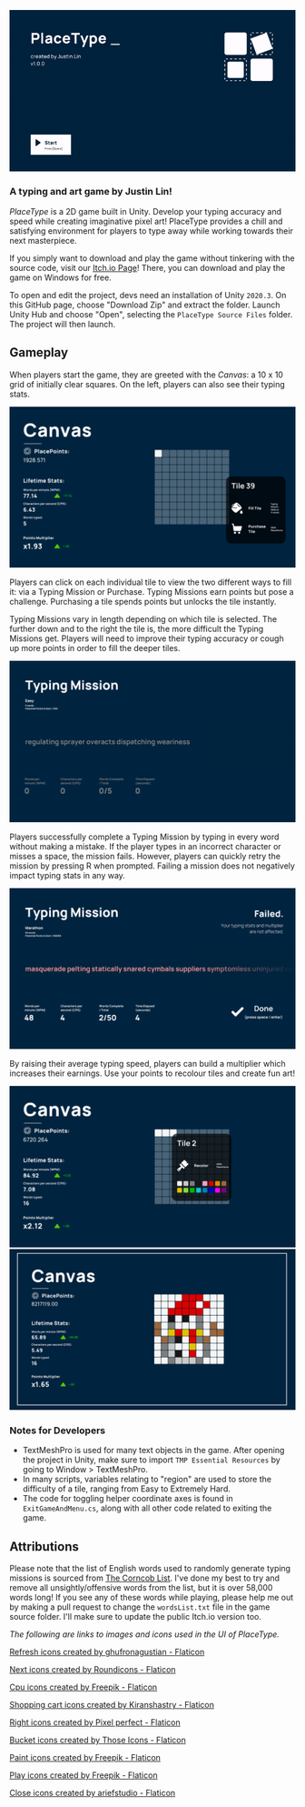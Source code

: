 ![A screenshot showing the main menu of PlaceType](./ReadMeImages/MainMenu.gif "Main Menu of PlaceType")

### A typing and art game by Justin Lin!

*PlaceType* is a 2D game built in Unity. Develop your typing accuracy and speed while creating imaginative pixel art! PlaceType provides a chill and satisfying environment for players to type away while working towards their next masterpiece.

If you simply want to download and play the game without tinkering with the source code, visit our [Itch.io Page](https://justinlin905.itch.io/placetype)! There, you can download and play the game on Windows for free.

To open and edit the project, devs need an installation of Unity `2020.3`. On this GitHub page, choose "Download Zip" and extract the folder. Launch Unity Hub and choose "Open", selecting the `PlaceType Source Files` folder. The project will then launch.

## Gameplay

When players start the game, they are greeted with the *Canvas*: a 10 x 10 grid of initially clear squares. On the left, players can also see their typing stats.

![A screenshot showing the Canvas](./ReadMeImages/Canvas.png "Canvas and Stat Bar")

Players can click on each individual tile to view the two different ways to fill it: via a Typing Mission or Purchase. Typing Missions earn points but pose a challenge. Purchasing a tile spends points but unlocks the tile instantly.

Typing Missions vary in length depending on which tile is selected. The further down and to the right the tile is, the more difficult the Typing Missions get. Players will need to improve their typing accuracy or cough up more points in order to fill the deeper tiles.

![A screenshot showing an example of a Typing Mission](./ReadMeImages/TypingMission.png "An example of a Typing Mission, Easy difficulty")

Players successfully complete a Typing Mission by typing in every word without making a mistake. If the player types in an incorrect character or misses a space, the mission fails. However, players can quickly retry the mission by pressing R when prompted. Failing a mission does not negatively impact typing stats in any way.

![A screenshot showing what happens when a player fails a Typing Mission](./ReadMeImages/TypingMissionFailed.png "Failing a typing mission")

By raising their average typing speed, players can build a multiplier which increases their earnings. Use your points to recolour tiles and create fun art!

![A screenshot showing colour options](./ReadMeImages/Recolor.png "Recoloring")
![An example of a possible pixel art in PlaceType](./ReadMeImages/PixelArt.jpg "A snowman!")


### Notes for Developers

- TextMeshPro is used for many text objects in the game. After opening the project in Unity, make sure to import `TMP Essential Resources` by going to Window > TextMeshPro.
- In many scripts, variables relating to "region" are used to store the difficulty of a tile, ranging from Easy to Extremely Hard.
- The code for toggling helper coordinate axes is found in `ExitGameAndMenu.cs`, along with all other code related to exiting the game.

## Attributions

Please note that the list of English words used to randomly generate typing missions is sourced from [The Corncob List](http://www.mieliestronk.com/wordlist.html). I've done my best to try and remove all unsightly/offensive words from the list, but it is over 58,000 words long! If you see any of these words while playing, please help me out by making a pull request to change the `wordsList.txt` file in the game source folder. I'll make sure to update the public Itch.io version too.


*The following are links to images and icons used in the UI of PlaceType.*

<a href="https://www.flaticon.com/free-icons/refresh" title="refresh icons">Refresh icons created by ghufronagustian - Flaticon</a>

<a href="https://www.flaticon.com/free-icons/next" title="next icons">Next icons created by Roundicons - Flaticon</a>

<a href="https://www.flaticon.com/free-icons/cpu" title="cpu icons">Cpu icons created by Freepik - Flaticon</a>

<a href="https://www.flaticon.com/free-icons/shopping-cart" title="shopping cart icons">Shopping cart icons created by Kiranshastry - Flaticon</a>

<a href="https://www.flaticon.com/free-icons/right" title="right icons">Right icons created by Pixel perfect - Flaticon</a>

<a href="https://www.flaticon.com/free-icons/bucket" title="bucket icons">Bucket icons created by Those Icons - Flaticon</a>

<a href="https://www.flaticon.com/free-icons/paint" title="paint icons">Paint icons created by Freepik - Flaticon</a>

<a href="https://www.flaticon.com/free-icons/play" title="play icons">Play icons created by Freepik - Flaticon</a>

<a href="https://www.flaticon.com/free-icons/close" title="close icons">Close icons created by ariefstudio - Flaticon</a>
